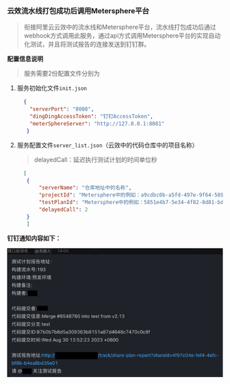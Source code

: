### 云效流水线打包成功后调用Metersphere平台
 > 衔接阿里云云效中的流水线和Metersphere平台，流水线打包成功后通过webhook方式调用此服务，通过api方式调用Metersphere平台的实现自动化测试，并且将测试报告的连接发送到钉钉群。
 

**配置信息说明**
> 服务需要2份配置文件分别为
1. 服务初始化文件`init.json`
    ```json
      {
        "serverPort": "8008",
        "dingDingAccessToken": "钉钉AccessToken",
        "meterSphereServer": "http://127.0.0.1:8081"
       }
    ```
2. 服务配置文件`server_list.json`（云效中的代码仓库中的项目名称）
      > delayedCall：延迟执行测试计划的时间单位秒
    ```json
      [
       {
           "serverName": "仓库地址中的名称",
           "projectId": "Metersphere中的例如：a9cdbc0b-a5fd-497e-9f64-5891a55fdfc1",
           "testPlanId": "Metersphere中的例如：5851e4b7-5e34-4f82-8d81-bd4f1b24f982",
           "delayedCall": 2 
       }
       ]
    ```
**钉钉通知内容如下：**

![img.png](img.png)
